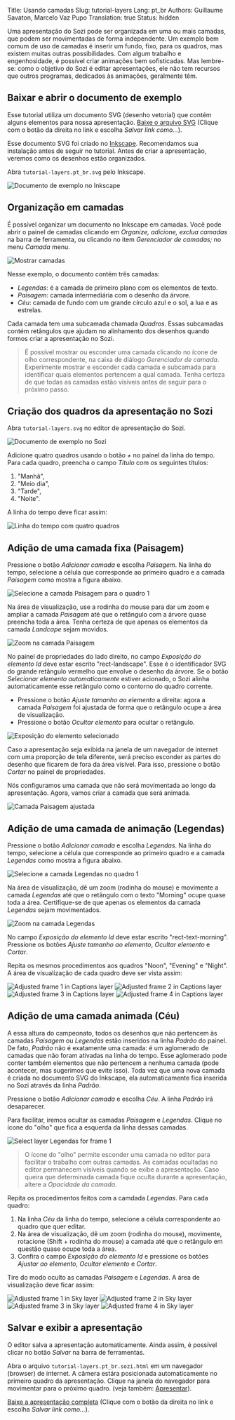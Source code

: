 Title: Usando camadas
Slug: tutorial-layers
Lang: pt_br
Authors: Guillaume Savaton, Marcelo Vaz Pupo
Translation: true
Status: hidden

Uma apresentação do Sozi pode ser organizada em uma ou mais camadas, que podem ser movimentadas de forma independente.
Um exemplo bem comum de uso de camadas é inserir um fundo, fixo, para os quadros,
mas existem muitas outras possibilidades.
Com algum trabalho e engenhosidade, é possível criar animações bem sofisticadas.
Mas lembre-se: como o objetivo do Sozi é editar apresentações,
ele não tem recursos que outros programas, dedicados às animações, geralmente têm.

Baixar e abrir o documento de exemplo
-------------------------------------

Esse tutorial utiliza um documento SVG (desenho vetorial) que contém alguns elementos para nossa apresentação.
[Baixe o arquivo SVG]({static}/presentations/tutorial-layers/tutorial-layers.pt_br.svg)
(Clique com o botão da direita no link e escolha *Salvar link como...*).

Esse documento SVG foi criado no [Inkscape](https://inkscape.org).
Recomendamos sua instalação antes de seguir no tutorial.
Antes de criar a apresentação, veremos como os desenhos estão organizados.

Abra `tutorial-layers.pt_br.svg` pelo Inkscape.

![Documento de exemplo no Inkscape]({static}/images/tutorial-layers/sozi-layers-tutorial-screenshot-01.pt_br.png)

Organização em camadas
---------------------

É possível organizar um documento no Inkscape em camadas.
Você pode abrir o painel de camadas clicando em *Organize, adicione, exclua camadas* na barra de ferramenta,
ou clicando no item *Gerenciador de camadas;* no menu *Camada* menu.

![Mostrar camadas]({static}/images/tutorial-layers/sozi-layers-tutorial-screenshot-02.pt_br.png)

Nesse exemplo, o documento contém três camadas:

* *Legendas*: é a camada de primeiro plano com os elementos de texto.
* *Paisagem*: camada intermediária com o desenho da árvore.
* *Céu*: camada de fundo com um grande círculo azul e o sol, a lua e as estrelas.

Cada camada tem uma subcamada chamada *Quadros*. Essas subcamadas contém retângulos
que ajudam no alinhamento dos desenhos quando formos criar a apresentação no Sozi.

> É possível mostrar ou esconder uma camada clicando no ícone de olho correspondente, na caixa de diálogo *Gerenciador de camada*.
> Experimente mostrar e esconder cada camada e subcamada para identificar quais elementos pertencem a qual camada.
> Tenha certeza de que todas as camadas estão visíveis antes de seguir para o próximo passo.

Criação dos quadros da apresentação no Sozi
----------------------------------------

Abra `tutorial-layers.svg` no editor de apresentação do Sozi.

![Documento de exemplo no Sozi]({static}/images/tutorial-layers/sozi-layers-tutorial-screenshot-03.pt_br.png)

Adicione quatro quadros usando o botão *+* no painel da linha do tempo.
Para cada quadro, preencha o campo *Título* com os seguintes títulos:

1. "Manhã",
2. "Meio dia",
3. "Tarde",
4. "Noite".

A linha do tempo deve ficar assim:

![Linha do tempo com quatro quadros]({static}/images/tutorial-layers/sozi-layers-tutorial-screenshot-04.pt_br.png)

Adição de uma camada fixa (Paisagem)
------------------------------------

Pressione o botão *Adicionar camada* e escolha *Paisagem*.
Na linha do tempo, selecione a célula que corresponde ao primeiro quadro
e a camada *Paisagem* como mostra a figura abaixo.

![Selecione a camada Paisagem para o quadro 1]({static}/images/tutorial-layers/sozi-layers-tutorial-screenshot-05.pt_br.png)

Na área de visualização, use a rodinha do mouse para dar um zoom e ampliar a camada *Paisagem*
até que o retângulo com a árvore quase preencha toda a área.
Tenha certeza de que apenas os elementos da camada *Landcape* sejam movidos.

![Zoom na camada Paisagem]({static}/images/tutorial-layers/sozi-layers-tutorial-screenshot-06.pt_br.png)

No painel de propriedades do lado direito, no campo *Exposição do elemento Id* deve estar escrito
"rect-landscape".
Esse é o identificador SVG do grande retângulo vermelho que envolve o desenho da árvore.
Se o botão *Selecionar elemento automaticamente* estiver acionado, o Sozi alinha automaticamente
esse retângulo como o contorno do quadro corrente.

* Pressione o botão *Ajuste tamanho ao elemento* a direita: agora a camada *Paisagem* foi
  ajustada de forma que o retângulo ocupe a área de visualização.
* Pressione o botão *Ocultar elemento* para ocultar o retângulo.

![Exposição do elemento selecionado]({static}/images/tutorial-layers/sozi-layers-tutorial-screenshot-07.pt_br.png)

Caso a apresentação seja exibida na janela de um navegador de internet com uma proporção de tela diferente,
será preciso esconder as partes do desenho que ficarem de fora da área visível.
Para isso, pressione o botão *Cortar* no painel de propriedades.

Nós configuramos uma camada que não será movimentada ao longo da apresentação.
Agora, vamos criar a camada que será animada.

![Camada Paisagem ajustada]({static}/images/tutorial-layers/sozi-layers-tutorial-screenshot-08.pt_br.png)

Adição de uma camada de animação (Legendas)
----------------------------------------

Pressione o botão *Adicionar camada* e escolha *Legendas*.
Na linha do tempo, selecione a célula que corresponde ao primeiro quadro
e a camada *Legendas* como mostra a figura abaixo.

![Selecione a camada Legendas no quadro 1]({static}/images/tutorial-layers/sozi-layers-tutorial-screenshot-09.pt_br.png)

Na área de visualização, dê um zoom (rodinha do mouse) e movimente a camada *Legendas*
até que o retângulo com o texto "Morning" ocupe quase toda a área.
Certifique-se de que apenas os elementos da camada *Legendas* sejam movimentados.

![Zoom na camada Legendas]({static}/images/tutorial-layers/sozi-layers-tutorial-screenshot-10.pt_br.png)

No campo *Exposição do elemento Id* deve estar escrito "rect-text-morning".
Pressione os botões *Ajuste tamanho ao elemento*, *Ocultar elemento* e *Cortar*.

Repita os mesmos procedimentos aos quadros "Noon", "Evening" e "Night".
A área de visualização de cada quadro deve ser vista assim:

![Adjusted frame 1 in Captions layer]({static}/images/tutorial-layers/sozi-layers-tutorial-screenshot-11.pt_br.png)
![Adjusted frame 2 in Captions layer]({static}/images/tutorial-layers/sozi-layers-tutorial-screenshot-12.pt_br.png)
![Adjusted frame 3 in Captions layer]({static}/images/tutorial-layers/sozi-layers-tutorial-screenshot-13.pt_br.png)
![Adjusted frame 4 in Captions layer]({static}/images/tutorial-layers/sozi-layers-tutorial-screenshot-14.pt_br.png)

Adição de uma camada animada (Céu)
--------------------------------

A essa altura do campeonato, todos os desenhos que não pertencem às camadas *Paisagem* ou *Legendas*
estão inseridos na linha *Padrão* do painel.
De fato, *Padrão* não é exatamente uma camada: é um aglomerado de camadas que não foram ativadas na linha do tempo. Esse
aglomerado pode conter também elementos que não pertencem a nenhuma camada (pode acontecer, mas sugerimos que evite isso).
Toda vez que uma nova camada é criada no documento SVG do Inkscape, ela automaticamente fica inserida no Sozi
através da linha *Padrão*.

Pressione o botão *Adicionar camada* e escolha *Céu*.
A linha *Padrão* irá desaparecer.

Para facilitar, iremos ocultar as camadas *Paisagem* e *Legendas*.
Clique no ícone do "olho" que fica a esquerda da linha dessas camadas.

![Select layer Legendas for frame 1]({static}/images/tutorial-layers/sozi-layers-tutorial-screenshot-15.pt_br.png)

> O ícone do "olho" permite esconder uma camada no editor para facilitar o trabalho com outras camadas.
> As camadas ocultadas no editor permanecem visíveis quando se exibe a apresentação.
> Caso queira que determinada camada fique oculta durante a apresentação, altere a *Opacidade da camada*.

Repita os procedimentos feitos com a camdada *Legendas*.
Para cada quadro:

1. Na linha *Céu* da linha do tempo, selecione a célula correspondente ao quadro que quer editar.
2. Na área de visualização, dê um zoom (rodinha do mouse), movimente, rotacione (Shift + rodinha do mouse) a camada até que
o retângulo em questão quase ocupe toda a área.
3. Confira o campo *Exposição do elemento Id* e pressione os botões *Ajustar ao elemento*, *Ocultar elemento* e *Cortar*.

Tire do modo oculto as camadas *Paisagem* e *Legendas*.
A área de visualização deve ficar assim:

![Adjusted frame 1 in Sky layer]({static}/images/tutorial-layers/sozi-layers-tutorial-screenshot-16.pt_br.png)
![Adjusted frame 2 in Sky layer]({static}/images/tutorial-layers/sozi-layers-tutorial-screenshot-17.pt_br.png)
![Adjusted frame 3 in Sky layer]({static}/images/tutorial-layers/sozi-layers-tutorial-screenshot-18.pt_br.png)
![Adjusted frame 4 in Sky layer]({static}/images/tutorial-layers/sozi-layers-tutorial-screenshot-19.pt_br.png)

Salvar e exibir a apresentação
------------------------------

O editor salva a apresentação automaticamente.
Ainda assim, é possível clicar no botão *Salvar* na barra de ferramentas.

Abra o arquivo `tutorial-layers.pt_br.sozi.html` em um navegador (browser) de internet.
A câmera estára posicionada automaticamente no primeiro quadro da apresentação.
Clique na janela do navegador para movimentar para o próximo quadro.
(veja também: [Apresentar](|filename|play.md)).

[Baixe a apresentação completa]({static}/presentations/tutorial-layers/tutorial-layers.pt_br.sozi.html)
(Clique com o botão da direita no link e escolha *Salvar link como...*).
